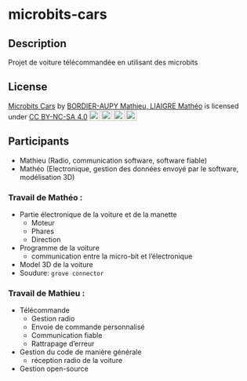 # microbits-cars

## Description
Projet de voiture télécommandée en utilisant des microbits

## License
<p xmlns:cc="http://creativecommons.org/ns#" xmlns:dct="http://purl.org/dc/terms/"><a property="dct:title" rel="cc:attributionURL" href="https://github.com/matmat37000/micrbits-cars">Microbits Cars</a> by <a rel="cc:attributionURL dct:creator" property="cc:attributionName" href="https://blog.mathiol.site/">BORDIER-AUPY Mathieu, LIAIGRE Mathéo</a> is licensed under <a href="https://creativecommons.org/licenses/by-nc-sa/4.0/?ref=chooser-v1" target="_blank" rel="license noopener noreferrer" style="display:inline-block;">CC BY-NC-SA 4.0<img style="height:22px!important;margin-left:3px;vertical-align:text-bottom;" src="https://mirrors.creativecommons.org/presskit/icons/cc.svg?ref=chooser-v1" alt=""><img style="height:22px!important;margin-left:3px;vertical-align:text-bottom;" src="https://mirrors.creativecommons.org/presskit/icons/by.svg?ref=chooser-v1" alt=""><img style="height:22px!important;margin-left:3px;vertical-align:text-bottom;" src="https://mirrors.creativecommons.org/presskit/icons/nc.svg?ref=chooser-v1" alt=""><img style="height:22px!important;margin-left:3px;vertical-align:text-bottom;" src="https://mirrors.creativecommons.org/presskit/icons/sa.svg?ref=chooser-v1" alt=""></a></p> 

## Participants

- Mathieu (Radio, communication software, software fiable)
- Mathéo (Electronique, gestion des données envoyé par le software, modélisation 3D)

### Travail de  Mathéo :
-	Partie électronique de la voiture et de la manette
    -	Moteur
    -	Phares
    -	Direction
-	Programme de la voiture
    -	communication entre la micro-bit et l’électronique
-	Model 3D de la voiture
-	Soudure: `grove connector`
### Travail de Mathieu :
-	Télécommande
    -	Gestion radio
    -	Envoie de commande personnalisé
    -	Communication fiable
    -	Rattrapage d’erreur
-	Gestion du code de manière générale
    -	réception radio de la voiture
-	Gestion open-source
